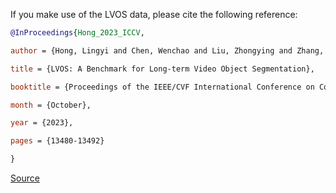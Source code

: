 If you make use of the LVOS data, please cite the following reference:

``` bibtex
@InProceedings{Hong_2023_ICCV,

author = {Hong, Lingyi and Chen, Wenchao and Liu, Zhongying and Zhang, Wei and Guo, Pinxue and Chen, Zhaoyu and Zhang, Wenqiang},

title = {LVOS: A Benchmark for Long-term Video Object Segmentation},

booktitle = {Proceedings of the IEEE/CVF International Conference on Computer Vision (ICCV)},

month = {October},

year = {2023},

pages = {13480-13492}

}
```

[Source](https://lingyihongfd.github.io/lvos.github.io/)